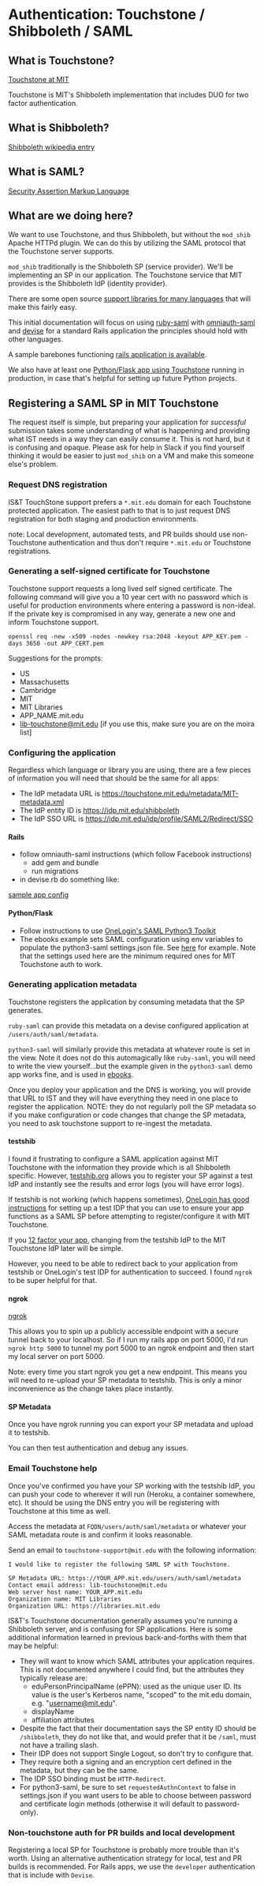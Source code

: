 # Authentication: Touchstone / Shibboleth / SAML

## What is Touchstone?

[Touchstone at MIT](http://ist.mit.edu/touchstone-detail)

Touchstone is MIT's Shibboleth implementation that includes DUO for two factor
authentication.

## What is Shibboleth?

[Shibboleth wikipedia entry](https://en.wikipedia.org/wiki/Shibboleth_(Shibboleth_Consortium))

## What is SAML?

[Security Assertion Markup Language](https://en.wikipedia.org/wiki/Security_Assertion_Markup_Language)

## What are we doing here?

We want to use Touchstone, and thus Shibboleth, but without the `mod_shib`
Apache HTTPd plugin. We can do this by utilizing the SAML protocol that
the Touchstone server supports.

`mod_shib` traditionally is the Shibboleth SP (service provider). We'll be
implementing an SP in our application. The Touchstone service that MIT provides
is the Shibboleth IdP (identity provider).

There are some open source [support libraries for many languages](https://github.com/onelogin)
that will make this fairly easy.

This initial documentation will focus on using
[ruby-saml](https://github.com/onelogin/ruby-saml) with
[omniauth-saml](https://github.com/omniauth/omniauth-saml) and
[devise](https://github.com/plataformatec/devise) for a standard Rails
application the principles should hold with other languages.

A sample barebones functioning [rails application is available](https://github.com/MITLibraries/rails_saml_example).

We also have at least one [Python/Flask app using Touchstone](https://github.com/MITLibraries/ebooks)
running in production, in case that's helpful for setting up future
Python projects.

## Registering a SAML SP in MIT Touchstone

The request itself is simple, but preparing your application for _successful_
submission takes some understanding of what is happening and providing what IST
needs in a way they can easily consume it. This is not hard, but it is
confusing and opaque. Please ask for help in Slack if you find yourself thinking it
would be easier to just `mod_shib` on a VM and make this someone else's problem.

### Request DNS registration

IS&T TouchStone support prefers a `*.mit.edu` domain for each Touchstone
protected application. The easiest path to that is to just request DNS
registration for both staging and production environments.

note: Local development, automated tests, and PR builds should use
non-Touchstone authentication and thus don't require `*.mit.edu` or Touchstone
registrations.

### Generating a self-signed certificate for Touchstone

Touchstone support requests a long lived self signed certificate. The following
command will give you a 10 year cert with no password which is useful for
production environments where entering a password is non-ideal. If the private
key is compromised in any way, generate a new one and inform Touchstone support.

```
openssl req -new -x509 -nodes -newkey rsa:2048 -keyout APP_KEY.pem -days 3650 -out APP_CERT.pem
```

Suggestions for the prompts:
- US
- Massachusetts
- Cambridge
- MIT
- MIT Libraries
- APP_NAME.mit.edu
- lib-touchstone@mit.edu [if you use this, make sure you are on the moira list]

### Configuring the application

Regardless which language or library you are using, there are a few pieces of
information you will need that should be the same for all apps:
- The IdP metadata URL is https://touchstone.mit.edu/metadata/MIT-metadata.xml
- The IdP entity ID is https://idp.mit.edu/shibboleth
- The IdP SSO URL is https://idp.mit.edu/idp/profile/SAML2/Redirect/SSO

#### Rails
- follow omniauth-saml instructions (which follow Facebook instructions)
  - add gem and bundle
  - run migrations
- in devise.rb do something like:

[sample app config](https://github.com/MITLibraries/rails_saml_example/blob/master/config/initializers/devise.rb#L278-L302)

#### Python/Flask
- Follow instructions to use [OneLogin's SAML Python3 Toolkit](https://github.com/onelogin/python3-saml)
- The ebooks example sets SAML configuration using env variables to populate
the python3-saml settings.json file. See [here](https://github.com/MITLibraries/ebooks/blob/4c671f6aeae8a3b6fec74ba7b8942eb0fb35d2b9/ebooks/auth.py#L11) for example. Note that the
settings used here are the minimum required ones for MIT Touchstone auth to work.

### Generating application metadata

Touchstone registers the application by consuming metadata that the SP
generates.

`ruby-saml` can provide this metadata on a devise configured application at `/users/auth/saml/metadata`.

`python3-saml` will similarly provide this metadata at whatever route is set in
the view. Note it does not do this automagically like `ruby-saml`, you will need
to write the view yourself...but the example given in the `python3-saml` demo
app works fine, and is used in [ebooks](https://github.com/MITLibraries/ebooks/blob/4c671f6aeae8a3b6fec74ba7b8942eb0fb35d2b9/ebooks/views.py#L43_).

Once you deploy your application and the DNS is working, you will provide that
URL to IST and they will have everything they need in one place to register the
application. NOTE: they do not regularly poll the SP metadata so if you make
configuration or code changes that change the SP metadata, you need to ask
touchstone support to re-ingest the metadata.

#### testshib

I found it frustrating to configure a SAML application against MIT Touchstone with the information they provide which is all Shibboleth specific. However,
[testshib.org](http://www.testshib.org) allows you to register your SP against
a test IdP and instantly see the results and error logs (you will have error
logs).

If testshib is not working (which happens sometimes), [OneLogin has good instructions](https://developers.onelogin.com/saml/python)
for setting up a test IDP that you can use to ensure your app functions as a
SAML SP before attempting to register/configure it with MIT Touchstone.

If you [12 factor your app](https://12factor.net), changing from the testshib
IdP to the MIT Touchstone IdP later will be simple.

However, you need to be able to redirect back to your application from testshib
or OneLogin's test IDP for authentication to succeed. I found `ngrok` to be
super helpful for that.

#### ngrok

[ngrok](https://ngrok.com)

This allows you to spin up a publicly accessible endpoint with a secure tunnel
back to your localhost. So if I run my rails app on port 5000, I'd run
`ngrok http 5000` to tunnel my port 5000 to an ngrok endpoint and then start my
local server on port 5000.

Note: every time you start ngrok you get a new endpoint. This means you will
need to re-upload your SP metadata to testshib. This is only a minor
inconvenience as the change takes place instantly.

#### SP Metadata

Once you have ngrok running you can export your SP metadata and upload it to
testshib.

You can then test authentication and debug any issues.

### Email Touchstone help

Once you've confirmed you have your SP working with the testshib IdP, you can
push your code to wherever it will run (Heroku, a container somewhere, etc).
It should be using the DNS entry you will be registering with Touchstone at this
time as well.

Access the metadata at `FQDN/users/auth/saml/metadata` or whatever your SAML
metadata route is and confirm it looks reasonable.

Send an email to `touchstone-support@mit.edu` with the following information:

```
I would like to register the following SAML SP with Touchstone.

SP Metadata URL: https://YOUR_APP.mit.edu/users/auth/saml/metadata
Contact email address: lib-touchstone@mit.edu
Web server host name: YOUR_APP.mit.edu
Organization name: MIT Libraries
Organization URL: https://libraries.mit.edu
```

IS&T's Touchstone documentation generally assumes you're running a Shibboleth server, and is confusing for SP applications. Here is some additional information learned in previous back-and-forths with them that may be helpful:
- They will want to know which SAML attributes your application requires. This is not documented anywhere I could find, but the attributes they typically release are:
  - eduPersonPrincipalName (ePPN): used as the unique user ID. Its value is the
 user's Kerberos name, "scoped" to the mit.edu domain, e.g. "username@mit.edu".
  - displayName
  - affiliation attributes
- Despite the fact that their documentation says the SP entity ID should be
`/shibboleth`, they do not like that, and would prefer that it be `/saml`, must not have a trailing slash.
- Their IDP does not support Single Logout, so don't try to configure that.
- They require both a signing and an encryption cert defined in the metadata, but they can be the same.
- The IDP SSO binding must be `HTTP-Redirect`.
- For python3-saml, be sure to set `requestedAuthnContext` to false in settings.json if you want users to be able to choose between password and certificate login methods (otherwise it will default to password-only).

### Non-touchstone auth for PR builds and local development

Registering a local SP for Touchstone is probably more trouble than it's worth.
Using an alternative authentication strategy for local, test and PR builds is
recommended. For Rails apps, we use the `developer` authentication that is include with `Devise`.
